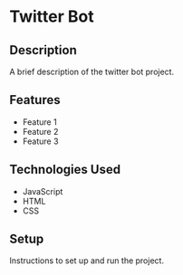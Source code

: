 # Twitter Bot

## Description

A brief description of the twitter bot project.

## Features

- Feature 1
- Feature 2
- Feature 3

## Technologies Used

- JavaScript
- HTML
- CSS

## Setup

Instructions to set up and run the project.
